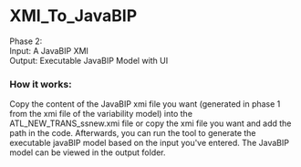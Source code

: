 # XMI_To_JavaBIP
Phase 2:<br/>
Input: A JavaBIP XMI <br/>
Output: Executable JavaBIP Model with UI<br/>

### How it works:
Copy the content of the JavaBIP xmi file you want (generated in phase 1 from the xmi file of the variability model) into the ATL_NEW_TRANS_ssnew.xmi file or copy the xmi file you want and add the path in the code. Afterwards, you can run the tool to generate the executable javaBIP model based on the input you've entered. The JavaBIP model can be viewed in the output folder.
